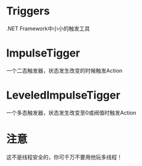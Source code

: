 Triggers
========

.NET Framework中小小的触发工具

ImpulseTigger
=============

一个二态触发器，状态发生改变的时候触发Action

LeveledImpulseTigger
====================

一个多态触发器，状态发生改变至0或阀值时触发Action

注意
====

这不是线程安全的，你可千万不要用他玩多线程！
